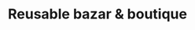 ---
title: "Reusable bazar & boutique"
url: /san-andres-cholula/reusable-bazar-y-boutique/
shop: ropa
---